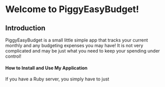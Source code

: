 # Welcome to PiggyEasyBudget!

## Introduction

PiggyEasyBudget is a small little simple app that tracks your current monthly and any budgeting expenses you may have! It is not very complicated and may be just what you need to keep your spending under control!

#### How to Install and Use My Application

If you have a Ruby server, you simply have to just 
